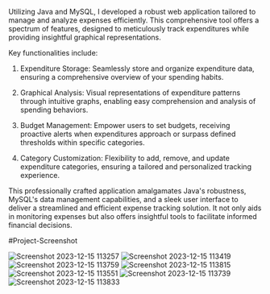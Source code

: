Utilizing Java and MySQL, I developed a robust web application tailored to manage and analyze expenses efficiently. This comprehensive tool offers a spectrum of features, designed to meticulously track expenditures while providing insightful graphical representations.

Key functionalities include:

1. Expenditure Storage: Seamlessly store and organize expenditure data, ensuring a comprehensive overview of your spending habits.

2. Graphical Analysis: Visual representations of expenditure patterns through intuitive graphs, enabling easy comprehension and analysis of spending behaviors.

3. Budget Management: Empower users to set budgets, receiving proactive alerts when expenditures approach or surpass defined thresholds within specific categories.

4. Category Customization: Flexibility to add, remove, and update expenditure categories, ensuring a tailored and personalized tracking experience.

This professionally crafted application amalgamates Java's robustness, MySQL's data management capabilities, and a sleek user interface to deliver a streamlined and efficient expense tracking solution. It not only aids in monitoring expenses but also offers insightful tools to facilitate informed financial decisions.






#Project-Screenshot

![Screenshot 2023-12-15 113257](https://github.com/Shivangi917/ExpenseTracker/assets/132935093/f2b294c8-3c52-4851-9466-c45aab4179cc)
![Screenshot 2023-12-15 113419](https://github.com/Shivangi917/ExpenseTracker/assets/132935093/5f7e3978-9a83-4d49-969f-6dd6b8b49e97)
![Screenshot 2023-12-15 113759](https://github.com/Shivangi917/ExpenseTracker/assets/132935093/5542c0df-9be6-4000-9d6a-e6ba4bc5f6d3)
![Screenshot 2023-12-15 113815](https://github.com/Shivangi917/ExpenseTracker/assets/132935093/57283451-ae31-42b4-8287-2c4c97c7248b)
![Screenshot 2023-12-15 113551](https://github.com/Shivangi917/ExpenseTracker/assets/132935093/fe8bdcf1-bde0-40ea-8fd6-f829d2db32c4)
![Screenshot 2023-12-15 113739](https://github.com/Shivangi917/ExpenseTracker/assets/132935093/da22e8f8-2050-4925-8b46-86fe1aca005a)
![Screenshot 2023-12-15 113833](https://github.com/Shivangi917/ExpenseTracker/assets/132935093/7e876890-00ab-4a7e-8354-0fb1fddf02cb)
